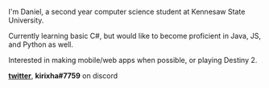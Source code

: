 I'm Daniel, a second year computer science student at Kennesaw State University.

Currently learning basic C#, but would like to become proficient in Java, JS, and Python as well.

Interested in making mobile/web apps when possible, or playing Destiny 2. 

**[twitter](https://twitter.com/kirixha)**, **kirixha#7759** on discord

<!---
bent056/bent056 is a ✨ special ✨ repository because its `README.md` (this file) appears on your GitHub profile.
You can click the Preview link to take a look at your changes.
--->
